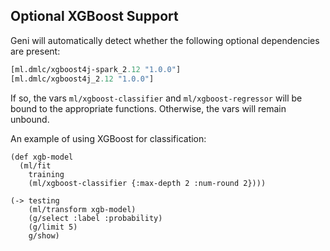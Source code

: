 ## Optional XGBoost Support

Geni will automatically detect whether the following optional dependencies are present:

```clojure
[ml.dmlc/xgboost4j-spark_2.12 "1.0.0"]
[ml.dmlc/xgboost4j_2.12 "1.0.0"]
```

If so, the vars `ml/xgboost-classifier` and `ml/xgboost-regressor` will be bound to the appropriate functions. Otherwise, the vars will remain unbound.

An example of using XGBoost for classification:

```
(def xgb-model
  (ml/fit
    training
    (ml/xgboost-classifier {:max-depth 2 :num-round 2})))

(-> testing
    (ml/transform xgb-model)
    (g/select :label :probability)
    (g/limit 5)
    g/show)
```
